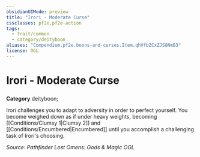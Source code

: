 ```yaml
---
obsidianUIMode: preview
title: "Irori - Moderate Curse"
cssclasses: pf2e,pf2e-action
tags:
  - trait/common
  - category/deityboon
aliases: "Compendium.pf2e.boons-and-curses.Item.qhVfbZCxZJS8NmB3"
license: OGL
---
```

# Irori - Moderate Curse

### 

**Category** deityboon; 




Irori challenges you to adapt to adversity in order to perfect yourself. You become weighed down as if under heavy weights, becoming [[Conditions/Clumsy 1|Clumsy 2]] and [[Conditions/Encumbered|Encumbered]] until you accomplish a challenging task of Irori's choosing.

*Source: Pathfinder Lost Omens: Gods & Magic*
*OGL*